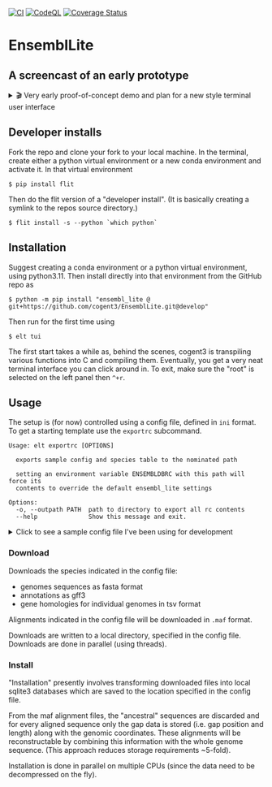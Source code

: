 [![CI](https://github.com/cogent3/EnsemblLite/actions/workflows/testing_develop.yml/badge.svg)](https://github.com/cogent3/EnsemblLite/actions/workflows/testing_develop.yml)
[![CodeQL](https://github.com/cogent3/EnsemblLite/actions/workflows/codeql.yml/badge.svg)](https://github.com/cogent3/EnsemblLite/actions/workflows/codeql.yml)
[![Coverage Status](https://coveralls.io/repos/github/cogent3/EnsemblLite/badge.svg?branch=develop)](https://coveralls.io/github/cogent3/EnsemblLite?branch=develop)

# EnsemblLite

## A screencast of an early prototype

<details>
  <summary> 🎬 Very early proof-of-concept demo and plan for a new style terminal user interface </summary>
    <video src="https://user-images.githubusercontent.com/3102996/273427137-d3835f8b-8c0a-4370-a6e1-f8805f5dd320.mp4" controls="controls" style="max-height:640px">
    </video>
    
**NOTE:** the command line name has changed since this early version. See text below for the new name.

</details>

## Developer installs

Fork the repo and clone your fork to your local machine. In the terminal, create either a python virtual environment or a new conda environment and activate it. In that virtual environment

```
$ pip install flit
```

Then do the flit version of a "developer install". (It is basically creating a symlink to the repos source directory.)

```
$ flit install -s --python `which python`
```

## Installation

Suggest creating a conda environment or a python virtual environment, using python3.11. Then install directly into that environment from the GitHub repo as

```
$ python -m pip install "ensembl_lite @ git+https://github.com/cogent3/EnsemblLite.git@develop"
```

Then run for the first time using

```
$ elt tui
```

The first start takes a while as, behind the scenes, cogent3 is transpiling various functions into C and compiling them. Eventually, you get a very neat terminal interface you can click around in. To exit, make sure the "root" is selected on the left panel then `^+r`.

## Usage

The setup is (for now) controlled using a config file, defined in `ini` format. To get a starting template use the `exportrc` subcommand.

<!-- [[[cog
import cog
from ensembl_lite import cli
from click.testing import CliRunner
runner = CliRunner()
result = runner.invoke(cli.main, ["exportrc", "--help"])
help = result.output.replace("Usage: main", "Usage: elt")
cog.out(
    "```\n{}\n```".format(help)
)
]]] -->
```
Usage: elt exportrc [OPTIONS]

  exports sample config and species table to the nominated path

  setting an environment variable ENSEMBLDBRC with this path will force its
  contents to override the default ensembl_lite settings

Options:
  -o, --outpath PATH  path to directory to export all rc contents
  --help              Show this message and exit.

```
<!-- [[[end]]] -->

<details>
    <summary> Click to see a sample config file I've been using for development </summary>
    
Using this config, it takes approximately 16' to download (over a ~200MB/s WiFi connection) and ~45' to install on my M2 Macbook Pro (note the install is incomplete). (Note this step uses up to  10 CPU cores.)

```
[remote path]
host=ftp.ensembl.org
path=pub
[local path]
staging_path=~/Desktop/Outbox/ensembl_download
install_path=~/Desktop/Outbox/ensembl_install
[release]
release=110
[Mouse Lemur]
db=core
[Macaque]
db=core
[Gibbon]
db=core
[Orangutan]
db=core
[Bonobo]
db=core
[Human]
db=core
[Chimp]
db=core
[Gorilla]
db=core
[compara]
align_names=10_primates.epo
```
</details>

### Download

Downloads the species indicated in the config file:

- genomes sequences as fasta format 
- annotations as gff3
- gene homologies for individual genomes in tsv format

Alignments indicated in the config file will be downloaded in `.maf` format.

Downloads are written to a local directory, specified in the config file. Downloads are done in parallel (using threads).

### Install

"Installation" presently involves transforming downloaded files into local sqlite3 databases which are saved to the location specified in the config file.

From the maf alignment files, the "ancestral" sequences are discarded and for every aligned sequence only the gap data is stored (i.e. gap position and length) along with the genomic coordinates. These alignments will be reconstructable by combining this information with the whole genome sequence. (This approach reduces storage requirements ~5-fold).

Installation is done in parallel on multiple CPUs (since the data need to be decompressed on the fly).